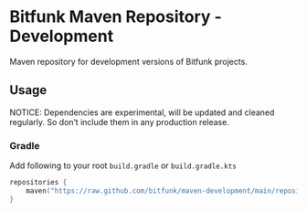# Bitfunk Maven Repository - Development

Maven repository for development versions of Bitfunk projects.

## Usage

NOTICE: Dependencies are experimental, will be updated and cleaned regularly. So don’t include them in any production release.

### Gradle

Add following to your root `build.gradle` or `build.gradle.kts`

```Kotlin
repositories {
    maven("https://raw.github.com/bitfunk/maven-development/main/repository")
}
```
